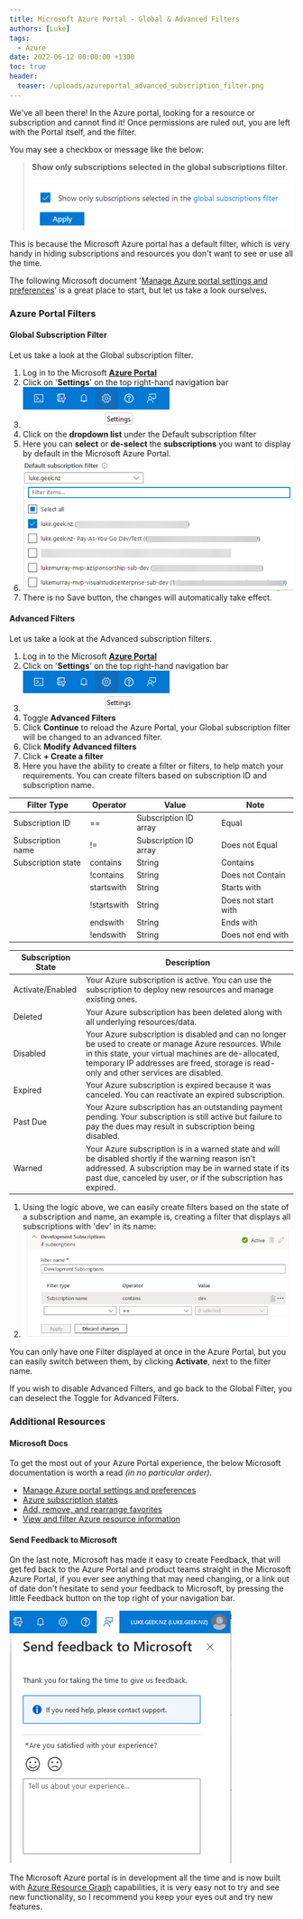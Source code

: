 ```yaml
---
title: Microsoft Azure Portal - Global & Advanced Filters
authors: [Luke]
tags:
  - Azure
date: 2022-06-12 00:00:00 +1300
toc: true
header:
  teaser: /uploads/azureportal_advanced_subscription_filter.png
---
```


We've all been there! In the Azure portal, looking for a resource or subscription and cannot find it! Once permissions are ruled out, you are left with the Portal itself, and the filter.

You may see a checkbox or message like the below:

> **Show only subscriptions selected in the global subscriptions filter.**
>
> ![Show only subscriptions selected in the global subscriptions filter](/uploads/azureportal_globalfilter.png "Show only subscriptions selected in the global subscriptions filter")

This is because the Microsoft Azure portal has a default filter, which is very handy in hiding subscriptions and resources you don't want to see or use all the time.

The following Microsoft document '[Manage Azure portal settings and preferences](https://learn.microsoft.com/en-us/azure/azure-portal/set-preferences?WT.mc_id=AZ-MVP-5004796 "Manage Azure portal settings and preferences")' is a great place to start, but let us take a look ourselves.

### Azure Portal Filters

#### Global Subscription Filter

Let us take a look at the Global subscription filter.

1. Log in to the Microsoft [**Azure Portal**](https://portal.azure.com/#home "Microsoft Azure Portal")
2. Click on '**Settings**' on the top right-hand navigation bar
3. ![Azure Portal - Settings](/uploads/azureportal_settings.png)
4. Click on the **dropdown list** under the Default subscription filter
5. Here you can **select** or **de-select** the **subscriptions** you want to display by default in the Microsoft Azure Portal.
6. ![Azure Portal - Global Filter](/uploads/azureportal_default_subscription_filter.png)
7. There is no Save button, the changes will automatically take effect.

#### Advanced Filters

Let us take a look at the Advanced subscription filters.

1. Log in to the Microsoft [**Azure Portal**](https://portal.azure.com/#home "Microsoft Azure Portal")
2. Click on '**Settings**' on the top right-hand navigation bar
3. ![Azure Portal - Settings](/uploads/azureportal_settings.png)
4. Toggle **Advanced Filters**
5. Click **Continue** to reload the Azure Portal, your Global subscription filter will be changed to an advanced filter.
6. Click **Modify Advanced filters**
7. Click **+ Create a filter**
8. Here you have the ability to create a filter or filters, to help match your requirements. You can create filters based on subscription ID and subscription name.

| Filter Type | Operator | Value | Note |
| --- | --- | --- | --- |
| Subscription ID | == | Subscription ID array | Equal |
| Subscription name | != | Subscription ID array | Does not Equal |
| Subscription state | contains | String | Contains |
|  | !contains | String | Does not Contain |
|  | startswith | String | Starts with |
|  | !startswith | String | Does not start with |
|  | endswith | String | Ends with |
|  | !endswith | String | Does not end with |

| Subscription State | Description |
| --- | --- |
| Activate/Enabled | Your Azure subscription is active. You can use the subscription to deploy new resources and manage existing ones. |
| Deleted | Your Azure subscription has been deleted along with all underlying resources/data. |
| Disabled | Your Azure subscription is disabled and can no longer be used to create or manage Azure resources. While in this state, your virtual machines are de-allocated, temporary IP addresses are freed, storage is read-only and other services are disabled. |
| Expired | Your Azure subscription is expired because it was canceled. You can reactivate an expired subscription. |
| Past Due | Your Azure subscription has an outstanding payment pending. Your subscription is still active but failure to pay the dues may result in subscription being disabled. |
| Warned | Your Azure subscription is in a warned state and will be disabled shortly if the warning reason isn't addressed. A subscription may be in warned state if its past due, canceled by user, or if the subscription has expired. |

1. Using the logic above, we can easily create filters based on the state of a subscription and name, an example is, creating a filter that displays all subscriptions with 'dev' in its name:
2. ![Azure Portal - Advanced Subscription Filter](/uploads/azureportal_advanced_subscription_filter.png)

You can only have one Filter displayed at once in the Azure Portal, but you can easily switch between them, by clicking **Activate**, next to the filter name.

If you wish to disable Advanced Filters, and go back to the Global Filter, you can deselect the Toggle for Advanced Filters.

### Additional Resources

#### Microsoft Docs

To get the most out of your Azure Portal experience, the below Microsoft documentation is worth a read _(in no particular order)_.

* [Manage Azure portal settings and preferences](https://learn.microsoft.com/en-us/azure/azure-portal/set-preferences?WT.mc_id=AZ-MVP-5004796 "Manage Azure portal settings and preferences")
* [Azure subscription states](https://learn.microsoft.com/en-us/azure/cost-management-billing/manage/subscription-states?WT.mc_id=AZ-MVP-5004796 "Azure subscription states")
* [Add, remove, and rearrange favorites](https://learn.microsoft.com/en-us/azure/azure-portal/azure-portal-add-remove-sort-favorites?WT.mc_id=AZ-MVP-5004796 "Add, remove, and rearrange favorites")
* [View and filter Azure resource information](https://learn.microsoft.com/en-us/azure/azure-portal/manage-filter-resource-views?WT.mc_id=AZ-MVP-5004796 "View and filter Azure resource information")

#### Send Feedback to Microsoft

On the last note, Microsoft has made it easy to create Feedback, that will get fed back to the Azure Portal and product teams straight in the Microsoft Azure Portal, if you ever see anything that may need changing, or a link out of date don't hesitate to send your feedback to Microsoft, by pressing the little Feedback button on the top right of your navigation bar. 

![Azure Portal - Feedback](/uploads/azureportal_feedback.png)

The Microsoft Azure portal is in development all the time and is now built with [Azure Resource Graph](https://learn.microsoft.com/en-us/azure/governance/resource-graph/overview?WT.mc_id=AZ-MVP-5004796 "What is Azure Resource Graph?") capabilities, it is very easy not to try and see new functionality, so I recommend you keep your eyes out and try new features.
